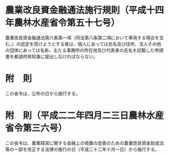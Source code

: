 # 農業改良資金融通法施行規則（平成十四年農林水産省令第五十七号）
農業改良資金融通法第六条第一項（同法第八条第二項において準用する場合を含む。）の認定を受けようとする者は、個人にあっては氏名及び住所、法人その他の団体にあっては名称、主たる事務所の所在地及び代表者の氏名を記載した申請書を都道府県知事に提出しなければならない。
# 附　則
この省令は、公布の日から施行する。
# 附　則（平成二二年四月二三日農林水産省令第三六号）
この省令は、農業経営に関する金融上の措置の改善のための農業改良資金助成法等の一部を改正する法律の施行の日（平成二十二年十月一日）から施行する。
